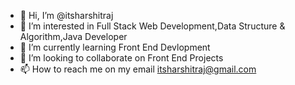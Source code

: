 - 👋 Hi, I’m @itsharshitraj
- 👀 I’m interested in Full Stack Web Development,Data Structure & Algorithm,Java Developer 
- 🌱 I’m currently learning Front End Devlopment
- 💞️ I’m looking to collaborate on Front End Projects
- 📫 How to reach me on my email itsharshitraj@gmail.com

<!---
itsharshitraj/itsharshitraj is a ✨ special ✨ repository because its `README.md` (this file) appears on your GitHub profile.
You can click the Preview link to take a look at your changes.
--->
